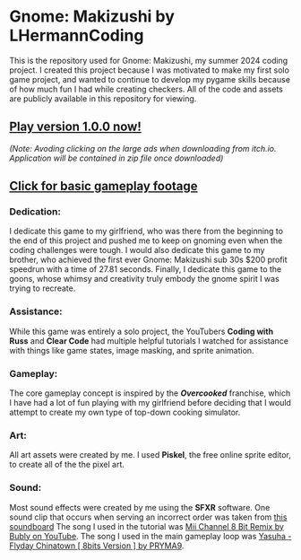 # Gnome: Makizushi by LHermannCoding
This is the repository used for Gnome: Makizushi, my summer 2024 coding project. I created this project because I was motivated to make my first solo game project, and wanted to continue to develop my pygame skills because of how much fun I had while creating checkers. All of the code and assets are publicly available in this repository for viewing.
## **[Play version 1.0.0 now!](https://lhermanncoding.itch.io/gnome-makizushi)** 
_(Note: Avoding clicking on the large ads when downloading from itch.io. Application will be contained in zip file once downloaded)_


## **[Click for basic gameplay footage](https://www.youtube.com/watch?v=TRRApw9aeYQ)**


### Dedication:
I dedicate this game to my girlfriend, who was there from the beginning to the end of this project and pushed me to keep on gnoming even when the coding challenges were tough. I would also dedicate this game to my brother, who achieved the first ever Gnome: Makizushi sub 30s $200 profit speedrun with a time of 27.81 seconds. Finally, I dedicate this game to the goons, whose whimsy and creativity truly embody the gnome spirit I was trying to recreate.


### Assistance: 
While this game was entirely a solo project, the YouTubers **Coding with Russ** and **Clear Code** had multiple helpful tutorials I watched for assistance with things like game states, image masking, and sprite animation.


### Gameplay: 
The core gameplay concept is inspired by the **_Overcooked_** franchise, which I have had a lot of fun playing with my girlfriend before deciding that I would attempt to create my own type of top-down cooking simulator.


### Art: 
All art assets were created by me. I used **Piskel**, the free online sprite editor, to create all of the the pixel art.


### Sound: 
Most sound effects were created by me using the **SFXR** software. One sound clip that occurs when serving an incorrect order was taken from [this soundboard](https://www.101soundboards.com/boards/11084-gordon-ramsay-soundboard.) The song I used in the tutorial was [Mii Channel 8 Bit Remix by Bubly on YouTube](https://www.youtube.com/watch?v=iyXiGbYeebo&t=0s). The song I used in the main gameplay loop was [Yasuha - Flyday Chinatown [ 8bits Version ] by PRYMA9](https://www.youtube.com/watch?v=Ni10svqLKhg&t=0s).
